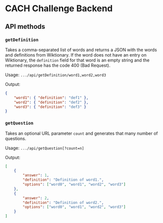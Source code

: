 # CACH Challenge Backend

## API methods

### `getDefinition`

Takes a comma-separated list of words and returns a JSON with the words and definitions from Wiktionary. If the word does not have an entry on Wiktionary, the `definition` field for that word is an empty string and the returned response has the code 400 (Bad Request).

Usage: `.../api/getDefinition/word1,word2,word3`

Output:

```json
{
    "word1": { "definition": "def1" },
    "word2": { "definition": "def2" },
    "word3": { "definition": "def3" }
}
```

### `getQuestion`

Takes an optional URL parameter `count` and generates that many number of questions.

Usage: `.../api/getQuestion[?count=n]`

Output:

```json
[
    {
        "answer": 1,
        "definition": "Definition of word1.",
        "options": ["word0", "word1", "word2", "word3"]
    },
    {
        "answer": 2,
        "definition": "Definition of word2.",
        "options": ["word0", "word1", "word2", "word3"]
    }
]
```